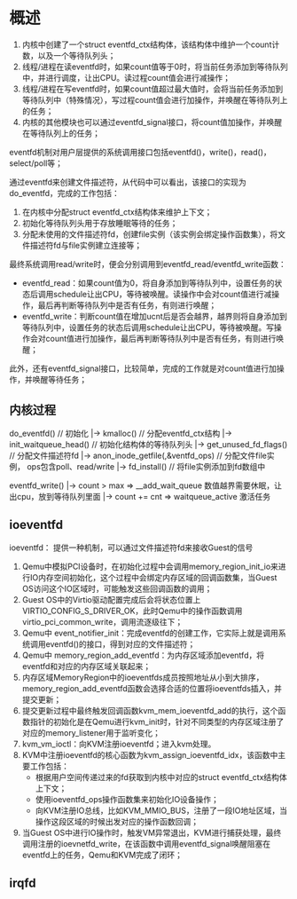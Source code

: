 # 概述

1. 内核中创建了一个struct eventfd_ctx结构体，该结构体中维护一个count计数，以及一个等待队列头；
2. 线程/进程在读eventfd时，如果count值等于0时，将当前任务添加到等待队列中，并进行调度，让出CPU。读过程count值会进行减操作；
3. 线程/进程在写eventfd时，如果count值超过最大值时，会将当前任务添加到等待队列中（特殊情况），写过程count值会进行加操作，并唤醒在等待队列上的任务；
4. 内核的其他模块也可以通过eventfd_signal接口，将count值加操作，并唤醒在等待队列上的任务；

eventfd机制对用户层提供的系统调用接口包括eventfd()，write()，read()，select/poll等；

通过eventfd来创建文件描述符，从代码中可以看出，该接口的实现为do_eventfd，完成的工作包括：
1. 在内核中分配struct eventfd_ctx结构体来维护上下文；
2. 初始化等待队列头用于存放睡眠等待的任务；
3. 分配未使用的文件描述符fd，创建file实例（该实例会绑定操作函数集），将文件描述符fd与file实例建立连接等；

最终系统调用read/write时，便会分别调用到eventfd_read/eventfd_write函数：
- eventfd_read：如果count值为0，将自身添加到等待队列中，设置任务的状态后调用schedule让出CPU，等待被唤醒。读操作中会对count值进行减操作，最后再判断等待队列中是否有任务，有则进行唤醒；
- eventfd_write：判断count值在增加ucnt后是否会越界，越界则将自身添加到等待队列中，设置任务的状态后调用schedule让出CPU，等待被唤醒。写操作会对count值进行加操作，最后再判断等待队列中是否有任务，有则进行唤醒；

此外，还有eventfd_signal接口，比较简单，完成的工作就是对count值进行加操作，并唤醒等待任务；

## 内核过程

do_eventfd() // 初始化
|-> kmalloc() // 分配eventfd_ctx结构
|-> init_waitqueue_head() //  初始化结构体的等待队列头
|-> get_unused_fd_flags() // 分配文件描述符fd
|-> anon_inode_getfile(,&ventfd_ops) // 分配文件file实例， ops包含poll、read/write
|-> fd_install() // 将file实例添加到fd数组中

eventfd_write()
|-> count > max => __add_wait_queue 数值越界需要休眠，让出cpu，放到等待队列里面
|-> count += cnt => waitqueue_active 激活任务


## ioeventfd

ioeventfd： 提供一种机制，可以通过文件描述符fd来接收Guest的信号

1. Qemu中模拟PCI设备时，在初始化过程中会调用memory_region_init_io来进行IO内存空间初始化，这个过程中会绑定内存区域的回调函数集，当Guest OS访问这个IO区域时，可能触发这些回调函数的调用；
2. Guest OS中的Virtio驱动配置完成后会将状态位置上VIRTIO_CONFIG_S_DRIVER_OK，此时Qemu中的操作函数调用virtio_pci_common_write，调用流逐级往下；
3. Qemu中 event_notifier_init：完成eventfd的创建工作，它实际上就是调用系统调用eventfd()的接口，得到对应的文件描述符；
4. Qemu中 memory_region_add_eventfd：为内存区域添加eventfd，将eventfd和对应的内存区域关联起来；
5. 内存区域MemoryRegion中的ioeventfds成员按照地址从小到大排序，memory_region_add_eventfd函数会选择合适的位置将ioeventfds插入，并提交更新；
6. 提交更新过程中最终触发回调函数kvm_mem_ioeventfd_add的执行，这个函数指针的初始化是在Qemu进行kvm_init时，针对不同类型的内存区域注册了对应的memory_listener用于监听变化；
7. kvm_vm_ioctl：向KVM注册ioeventfd；进入kvm处理。
8. KVM中注册ioeventfd的核心函数为kvm_assign_ioeventfd_idx，该函数中主要工作包括：
   - 根据用户空间传递过来的fd获取到内核中对应的struct eventfd_ctx结构体上下文；
   - 使用ioeventfd_ops操作函数集来初始化IO设备操作；
   - 向KVM注册IO总线，比如KVM_MMIO_BUS，注册了一段IO地址区域，当操作这段区域的时候出发对应的操作函数回调；
9. 当Guest OS中进行IO操作时，触发VM异常退出，KVM进行捕获处理，最终调用注册的ioevnetfd_write，在该函数中调用eventfd_signal唤醒阻塞在eventfd上的任务，Qemu和KVM完成了闭环；


## irqfd